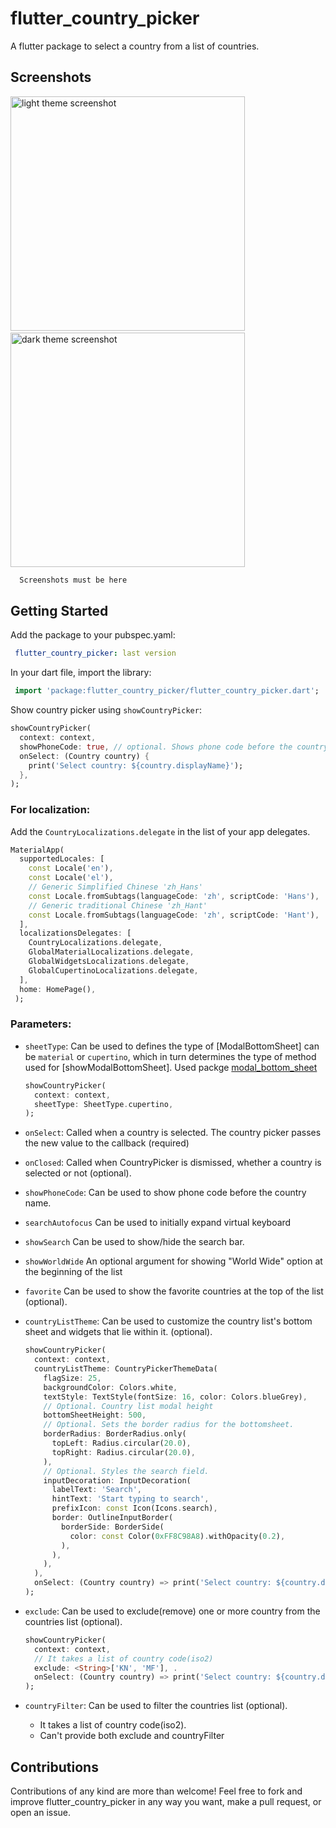 # flutter_country_picker

<!-- [![pub package](https://img.shields.io/pub/v/flutter_country_picker.svg)](https://pub.dev/packages/flutter_country_picker) -->

A flutter package to select a country from a list of countries.

<!-- <img height="600" alt="n1" src="https://raw.githubusercontent.com/Daniel-Ioannou/flutter_country_picker/master/assets/ReadMe%20Screenshot.png"> -->

## Screenshots

<a href="https://github.com/ziqq/flutter_country_picker/#/"><img width="375" alt="light theme screenshot" src="https://raw.githubusercontent.com/ziqq/flutter_country_picker/master/.docs/screenshots/1.png"></a>&nbsp;<a href="https://github.com/ziqq/flutter_country_picker/#/"><img width="375" alt="dark theme screenshot" src="https://raw.githubusercontent.com/ziqq/flutter_country_picker/master/.docs/screenshots/2.png"></a>

```sh
  Screenshots must be here
```

## Getting Started

 Add the package to your pubspec.yaml:

 ```yaml
  flutter_country_picker: last version
 ```

 In your dart file, import the library:

 ```dart
  import 'package:flutter_country_picker/flutter_country_picker.dart';
 ```

Show country picker using `showCountryPicker`:
```dart
showCountryPicker(
  context: context,
  showPhoneCode: true, // optional. Shows phone code before the country name.
  onSelect: (Country country) {
    print('Select country: ${country.displayName}');
  },
);
```

### For localization:
Add the `CountryLocalizations.delegate` in the list of your app delegates.
```dart
MaterialApp(
  supportedLocales: [
    const Locale('en'),
    const Locale('el'),
    // Generic Simplified Chinese 'zh_Hans'
    const Locale.fromSubtags(languageCode: 'zh', scriptCode: 'Hans'),
    // Generic traditional Chinese 'zh_Hant'
    const Locale.fromSubtags(languageCode: 'zh', scriptCode: 'Hant'),
  ],
  localizationsDelegates: [
    CountryLocalizations.delegate,
    GlobalMaterialLocalizations.delegate,
    GlobalWidgetsLocalizations.delegate,
    GlobalCupertinoLocalizations.delegate,
  ],
  home: HomePage(),
 );
```

### Parameters:
* `sheetType`: Can be used to defines the type of [ModalBottomSheet] can be `material` or `cupertino`, which in turn determines the type of method used for [showModalBottomSheet]. Used packge [modal_bottom_sheet](https://pub.dev/packages/modal_bottom_sheet)
  ```dart
  showCountryPicker(
    context: context,
    sheetType: SheetType.cupertino,
  );
  ```

* `onSelect`: Called when a country is selected. The country picker passes the new value to the callback (required)

* `onClosed`: Called when CountryPicker is dismissed, whether a country is selected or not (optional).

* `showPhoneCode`: Can be used to show phone code before the country name.

* `searchAutofocus` Can be used to initially expand virtual keyboard

* `showSearch` Can be used to show/hide the search bar.

* `showWorldWide` An optional argument for showing "World Wide" option at the beginning of the list

* `favorite` Can be used to show the favorite countries at the top of the list (optional).

* `countryListTheme`: Can be used to customize the country list's bottom sheet and widgets that lie within it. (optional).

  ```dart
  showCountryPicker(
    context: context,
    countryListTheme: CountryPickerThemeData(
      flagSize: 25,
      backgroundColor: Colors.white,
      textStyle: TextStyle(fontSize: 16, color: Colors.blueGrey),
      // Optional. Country list modal height
      bottomSheetHeight: 500,
      // Optional. Sets the border radius for the bottomsheet.
      borderRadius: BorderRadius.only(
        topLeft: Radius.circular(20.0),
        topRight: Radius.circular(20.0),
      ),
      // Optional. Styles the search field.
      inputDecoration: InputDecoration(
        labelText: 'Search',
        hintText: 'Start typing to search',
        prefixIcon: const Icon(Icons.search),
        border: OutlineInputBorder(
          borderSide: BorderSide(
            color: const Color(0xFF8C98A8).withOpacity(0.2),
          ),
        ),
      ),
    ),
    onSelect: (Country country) => print('Select country: ${country.displayName}'),
  );
  ```

* `exclude`: Can be used to exclude(remove) one or more country from the countries list (optional).
  ```dart
  showCountryPicker(
    context: context,
    // It takes a list of country code(iso2)
    exclude: <String>['KN', 'MF'], .
    onSelect: (Country country) => print('Select country: ${country.displayName}'),
  );
  ```

* `countryFilter`: Can be used to filter the countries list (optional).
  - It takes a list of country code(iso2).
  - Can't provide both exclude and countryFilter


## Contributions
Contributions of any kind are more than welcome! Feel free to fork and improve flutter_country_picker in any way you want, make a pull request, or open an issue.
